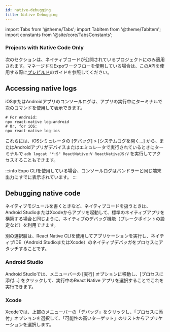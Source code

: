 ```yaml
---
id: native-debugging
title: Native Debugging
---
```


import Tabs from '@theme/Tabs'; import TabItem from '@theme/TabItem'; import constants from '@site/core/TabsConstants';

<div className="banner-native-code-required">
  <h3>Projects with Native Code Only</h3>
  <p>
    次のセクションは、ネイティブコードが公開されているプロジェクトにのみ適用されます。マネージドなExpoワークフローを使用している場合は、このAPIを使用する際に<a href="https://docs.expo.dev/workflow/prebuild/" target="_blank">プレビルド</a>のガイドを参照してください。
  </p>
</div>

## Accessing native logs

iOSまたはAndroidアプリのコンソールログは、アプリの実行中にターミナルで次のコマンドを使用して表示できます。
```shell
# For Android:
npx react-native log-android
# Or, for iOS:
npx react-native log-ios
```

これらには、iOSシミュレータの [デバッグ] > [システムログを開く...] から、またはAndroidアプリがデバイスまたはエミュレータで実行されているときにターミナルで `adb logcat "*:S" ReactNative:V ReactNativeJS:V` を実行してアクセスすることもできます。

:::info
Expo CLIを使用している場合、コンソールログはバンドラーと同じ端末出力にすでに表示されています。
:::

## Debugging native code

ネイティブモジュールを書くときなど、ネイティブコードを扱うときは、Android StudioまたはXcodeからアプリを起動して、標準のネイティブアプリを構築する場合と同じように、ネイティブのデバッグ機能（ブレークポイントの設定など）を利用できます。

別の選択肢は、React Native CLIを使用してアプリケーションを実行し、ネイティブIDE（Android StudioまたはXcode）のネイティブデバッガをプロセスにアタッチすることです。

### Android Studio

Android Studioでは、メニューバーの [実行] オプションに移動し、[プロセスに添付...] をクリックして、実行中のReact Native アプリを選択することでこれを実行できます。

### Xcode

Xcodeでは、上部のメニューバーの「デバッグ」をクリックし、「プロセスに添付」オプションを選択して、「可能性の高いターゲット」のリストからアプリケーションを選択します。
